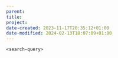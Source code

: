 ```yaml
---
parent: 
title: 
project: 
date-created: 2023-11-17T20:35:12+01:00
date-modified: 2024-02-13T18:07:09+01:00
---
```


```query
<search-query>
```

